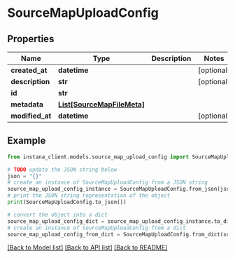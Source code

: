 # SourceMapUploadConfig


## Properties

Name | Type | Description | Notes
------------ | ------------- | ------------- | -------------
**created_at** | **datetime** |  | [optional] 
**description** | **str** |  | [optional] 
**id** | **str** |  | 
**metadata** | [**List[SourceMapFileMeta]**](SourceMapFileMeta.md) |  | 
**modified_at** | **datetime** |  | [optional] 

## Example

```python
from instana_client.models.source_map_upload_config import SourceMapUploadConfig

# TODO update the JSON string below
json = "{}"
# create an instance of SourceMapUploadConfig from a JSON string
source_map_upload_config_instance = SourceMapUploadConfig.from_json(json)
# print the JSON string representation of the object
print(SourceMapUploadConfig.to_json())

# convert the object into a dict
source_map_upload_config_dict = source_map_upload_config_instance.to_dict()
# create an instance of SourceMapUploadConfig from a dict
source_map_upload_config_from_dict = SourceMapUploadConfig.from_dict(source_map_upload_config_dict)
```
[[Back to Model list]](../README.md#documentation-for-models) [[Back to API list]](../README.md#documentation-for-api-endpoints) [[Back to README]](../README.md)


